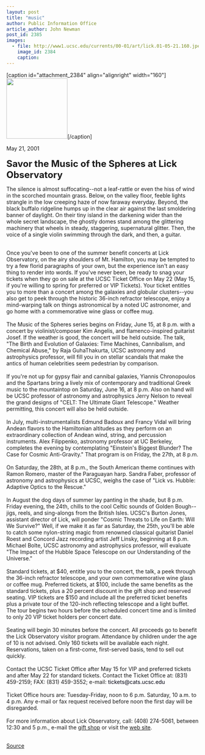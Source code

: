 ```yaml
---
layout: post
title: "music"
author: Public Information Office
article_author: John Newman
post_id: 2385
images:
  - file: http://www1.ucsc.edu/currents/00-01/art/lick.01-05-21.160.jpeg
    image_id: 2384
    caption: 
---
```


[caption id="attachment_2384" align="alignright" width="160"]<a href="http://dev-ucsc-news.pantheonsite.io/wp-content/uploads/2001/05/lick.01-05-21.160.jpeg"><img class="size-full wp-image-2384" src="http://dev-ucsc-news.pantheonsite.io/wp-content/uploads/2001/05/lick.01-05-21.160.jpeg" alt="" width="160" height="158" /></a>[/caption]
<p>
  May 21, 2001<br>
  <br>
  <font size="5"><b>Savor the Music of the Spheres at Lick Observatory</b></font>
</p>
<p>
  The silence is almost suffocating--not a leaf-rattle or even the hiss of wind in the scorched mountain grass. Below, on the valley floor, feeble lights strangle in the low creeping haze of now faraway everyday. Beyond, the black buffalo ridgeline humps up in the clear air against the last smoldering banner of daylight. On their tiny island in the darkening wider than the whole secret landscape, the ghostly domes stand among the glittering machinery that wheels in steady, staggering, supernatural glitter. Then, the voice of a single violin swimming through the dark, and then, a guitar.<br>
</p><br>
Once you've been to one of the summer benefit concerts at Lick Observatory, on the airy shoulders of Mt. Hamilton, you may be tempted to try a few florid paragraphs of your own, but the experience isn't an easy thing to render into words. If you've never been, be ready to snag your tickets when they go on sale at the UCSC Ticket Office on May 22 (May 15, if you're willing to spring for preferred or VIP Tickets). Your ticket entitles you to more than a concert among the galaxies and globular clusters--you also get to peek through the historic 36-inch refractor telescope, enjoy a mind-warping talk on things astronomical by a noted UC astronomer, and go home with a commemorative wine glass or coffee mug.<br>
<br>
The Music of the Spheres series begins on Friday, June 15, at 8 p.m. with a concert by violinist/composer Kim Angelis, and flamenco-inspired guitarist Josef. If the weather is good, the concert will be held outside. The talk, "The Birth and Evolution of Galaxies: Time Machines, Cannibalism, and Chemical Abuse," by Raja GuhaThakurta, UCSC astronomy and astrophysics professor, will fill you in on stellar scandals that make the antics of human celebrities seem pedestrian by comparison.<br>
<br>
If you're not up for gypsy flair and cannibal galaxies, Yiannis Chronopoulos and the Spartans bring a lively mix of contemporary and traditional Greek music to the mountaintop on Saturday, June 16, at 8 p.m. Also on hand will be UCSC professor of astronomy and astrophysics Jerry Nelson to reveal the grand designs of "CELT: The Ultimate Giant Telescope." Weather permitting, this concert will also be held outside.<br>
<br>
In July, multi-instrumentalists Edmund Badoux and Francy Vidal will bring Andean flavors to the Hamiltonian altitudes as they perform on an extraordinary collection of Andean wind, string, and percussion instruments. Alex Filippenko, astronomy professor at UC Berkeley, completes the evening by contemplating "Einstein's Biggest Blunder? The Case for Cosmic Anti-Gravity." That program is on Friday, the 27th, at 8 p.m.<br>
<br>
On Saturday, the 28th, at 8 p.m., the South American theme continues with Ramon Romero, master of the Paraguayan harp. Sandra Faber, professor of astronomy and astrophysics at UCSC, weighs the case of "Lick vs. Hubble: Adaptive Optics to the Rescue."<br>
<br>
In August the dog days of summer lay panting in the shade, but 8 p.m. Friday evening, the 24th, chills to the cool Celtic sounds of Golden Bough--jigs, reels, and sing-alongs from the British Isles. UCSC's Burton Jones, assistant director of Lick, will ponder "Cosmic Threats to Life on Earth: Will We Survive?" Well, if we make it as far as Saturday, the 25th, you'll be able to catch some nylon-string magic from renowned classical guitarist Daniel Roest and Concord Jazz recording artist Jeff Linsky, beginning at 8 p.m. Michael Bolte, UCSC astronomy and astrophysics professor, will evaluate "The Impact of the Hubble Space Telescope on our Understanding of the Universe."<br>
<br>
Standard tickets, at $40, entitle you to the concert, the talk, a peek through the 36-inch refractor telescope, and your own commemorative wine glass or coffee mug. Preferred tickets, at $100, include the same benefits as the standard tickets, plus a 20 percent discount in the gift shop and reserved seating. VIP tickets are $150 and include all the preferred ticket benefits plus a private tour of the 120-inch reflecting telescope and a light buffet. The tour begins two hours before the scheduled concert time and is limited to only 20 VIP ticket holders per concert date.<br>
<br>
Seating will begin 30 minutes before the concert. All proceeds go to benefit the Lick Observatory visitor program. Attendance by children under the age of 10 is not advised. Only 160 tickets will be available each night. Reservations, taken on a first-come, first-served basis, tend to sell out quickly.<br>
<br>
Contact the UCSC Ticket Office after May 15 for VIP and preferred tickets and after May 22 for standard tickets. Contact the Ticket Office at: (831) 459-2159; FAX: (831) 459-3552; e-mail: <font color="#00000F">tickets@cats.ucsc.edu<br>
<br></font>Ticket Office hours are: Tuesday-Friday, noon to 6 p.m. Saturday, 10 a.m. to 4 p.m. Any e-mail or fax request received before noon the first day will be disregarded.<br>
<br>
For more information about Lick Observatory, call: (408) 274-5061, between 12:30 and 5 p.m., e-mail the <a href="mailto:giftshop@ucolick.org">gift shop</a> or visit the <a href="http://www.ucolick.org/">web site</a>.<br>
<br>
<p><a href="http://www1.ucsc.edu/currents/00-01/05-21/music.html" title="Permalink to music">Source</a></p>
